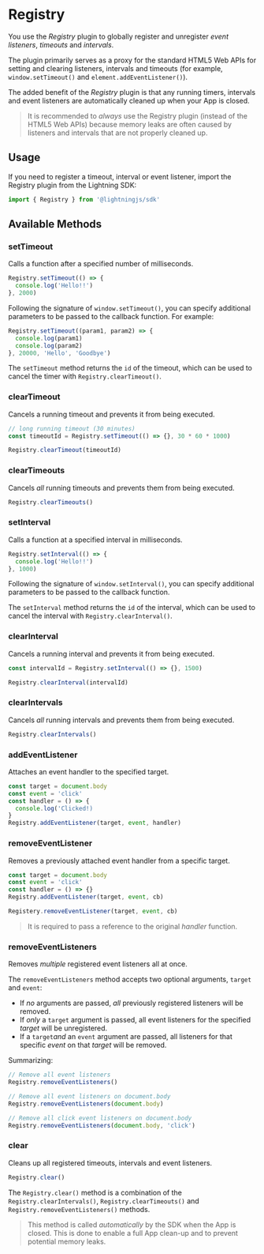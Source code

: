 # Registry

You use the *Registry* plugin to globally register and unregister *event listeners*, *timeouts* and *intervals*.

The plugin primarily serves as a proxy for the standard HTML5 Web APIs for setting and clearing listeners, intervals and timeouts
(for example, `window.setTimeout()` and `element.addEventListener()`).

The added benefit of the *Registry* plugin is that any running timers, intervals and event listeners are
automatically cleaned up when your App is closed.

> It is recommended to *always* use the Registry plugin (instead of the HTML5 Web APIs) because memory leaks are often caused by listeners and intervals that are not properly cleaned up.

## Usage

If you need to register a timeout, interval or event listener, import the Registry plugin from the Lightning SDK:

```js
import { Registry } from '@lightningjs/sdk'
```

## Available Methods

### setTimeout

Calls a function after a specified number of milliseconds.

```js
Registry.setTimeout(() => {
  console.log('Hello!!')
}, 2000)
```

Following the signature of `window.setTimeout()`, you can specify additional  parameters to be passed to the callback function. For example:

```js
Registry.setTimeout((param1, param2) => {
  console.log(param1)
  console.log(param2)
}, 20000, 'Hello', 'Goodbye')
```

The `setTimeout` method returns the `id` of the timeout, which can be used to cancel the timer with `Registry.clearTimeout()`.

### clearTimeout

Cancels a running timeout and prevents it from being executed.

```js
// long running timeout (30 minutes)
const timeoutId = Registry.setTimeout(() => {}, 30 * 60 * 1000)

Registry.clearTimeout(timeoutId)
```

### clearTimeouts

Cancels *all* running timeouts and prevents them from being executed.

```js
Registry.clearTimeouts()
```

### setInterval

Calls a function at a specified interval in milliseconds.

```js
Registry.setInterval(() => {
  console.log('Hello!!')
}, 1000)
```

Following the signature of `window.setInterval()`, you can specify additional parameters to be passed to the callback function.

The `setInterval` method returns the `id` of the interval, which can be used to cancel the interval with `Registry.clearInterval()`.

### clearInterval

Cancels a running interval and prevents it from being executed.

```js
const intervalId = Registry.setInterval(() => {}, 1500)

Registry.clearInterval(intervalId)
```

### clearIntervals

Cancels *all* running intervals and prevents them from being executed.

```js
Registry.clearIntervals()
```

### addEventListener

Attaches an event handler to the specified target.

```js
const target = document.body
const event = 'click'
const handler = () => {
  console.log('Clicked!)
}
Registry.addEventListener(target, event, handler)
```

### removeEventListener

Removes a previously attached event handler from a specific target.

```js
const target = document.body
const event = 'click'
const handler = () => {}
Registry.addEventListener(target, event, cb)

Registery.removeEventListener(target, event, cb)
```

> It is required to pass a reference to the original *handler* function.

### removeEventListeners

Removes *multiple* registered event listeners all at once.

The `removeEventListeners` method accepts two optional arguments, `target` and `event`:
- If *no* arguments are passed, *all* previously registered listeners will be removed.
- If *only* a `target` argument is passed, all event listeners for the specified *target* will be unregistered.
- If a `target`*and* an `event` argument are passed, all listeners for that specific *event* on that *target* will be removed.

Summarizing:

```js
// Remove all event listeners
Registry.removeEventListeners()

// Remove all event listeners on document.body
Registry.removeEventListeners(document.body)

// Remove all click event listeners on document.body
Registry.removeEventListeners(document.body, 'click')
```

### clear

Cleans up all registered timeouts, intervals and event listeners.

```js
Registry.clear()
```

The `Registry.clear()` method is a combination of the `Registry.clearIntervals()`, `Registry.clearTimeouts()` and `Registry.removeEventListeners()` methods.

> This method is called *automatically* by the SDK when the App is closed. This is done to enable a full App clean-up
and to prevent potential memory leaks.
